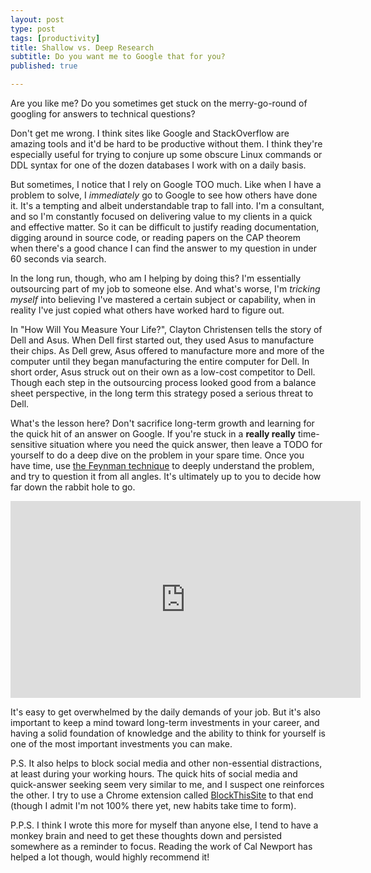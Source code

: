 ```yaml
---
layout: post
type: post
tags: [productivity]
title: Shallow vs. Deep Research  
subtitle: Do you want me to Google that for you? 
published: true

---
```


Are you like me?  Do you sometimes get stuck on the merry-go-round of googling for answers to technical questions?

Don't get me wrong.  I think sites like Google and StackOverflow are amazing tools and it'd be hard to be productive without them.  I think they're especially useful for trying to conjure up some obscure Linux commands or DDL syntax for one of the dozen databases I work with on a daily basis.

But sometimes, I notice that I rely on Google TOO much.  Like when I have a problem to solve, I _immediately_ go to Google to see how others have done it.  It's a tempting and albeit understandable trap to fall into.  I'm a consultant, and so I'm constantly focused on delivering value to my clients in a quick and effective matter.  So it can be difficult to justify reading documentation, digging around in source code, or reading papers on the CAP theorem when there's a good chance I can find the answer to my question in under 60 seconds via search.

In the long run, though, who am I helping by doing this?  I'm essentially outsourcing part of my job to someone else.  And what's worse, I'm _tricking myself_ into believing I've mastered a certain subject or capability, when in reality I've just copied what others have worked hard to figure out.

In "How Will You Measure Your Life?", Clayton Christensen tells the story of Dell and Asus.  When Dell first started out, they used Asus to manufacture their chips.  As Dell grew, Asus offered to manufacture more and more of the computer until they began manufacturing the entire computer for Dell.  In short order, Asus struck out on their own as a low-cost competitor to Dell.  Though each step in the outsourcing process looked good from a balance sheet perspective, in the long term this strategy posed a serious threat to Dell.

What's the lesson here?  Don't sacrifice long-term growth and learning for the quick hit of an answer on Google.  If you're stuck in a **really really** time-sensitive situation where you need the quick answer, then leave a TODO for yourself to do a deep dive on the problem in your spare time.  Once you have time, use [the Feynman technique](https://www.farnamstreetblog.com/2012/04/learn-anything-faster-with-the-feynman-technique/) to deeply understand the problem, and try to question it from all angles.  It's ultimately up to you to decide how far down the rabbit hole to go.

<iframe width="560" height="315" src="https://www.youtube.com/embed/M7W2I9FGF9U" frameborder="0" allowfullscreen></iframe><br>

It's easy to get overwhelmed by the daily demands of your job.  But it's also important to keep a mind toward long-term investments in your career, and having a solid foundation of knowledge and the ability to think for yourself is one of the most important investments you can make.

P.S. It also helps to block social media and other non-essential distractions, at least during your working hours.  The quick hits of social media and quick-answer seeking seem very similar to me, and I suspect one reinforces the other.  I try to use a Chrome extension called [BlockThisSite](https://chrome.google.com/webstore/detail/block-site/eiimnmioipafcokbfikbljfdeojpcgbh) to that end (though I admit I'm not 100% there yet, new habits take time to form).

P.P.S. I think I wrote this more for myself than anyone else, I tend to have a monkey brain and need to get these thoughts down and persisted somewhere as a reminder to focus.  Reading the work of Cal Newport has helped a lot though, would highly recommend it!